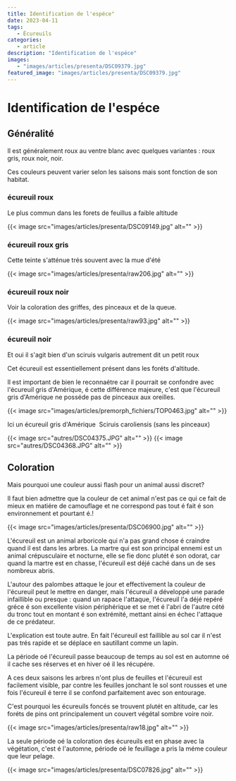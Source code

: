```yaml
---
title: Identification de l'espéce"
date: 2023-04-11
tags: 
   - Écureuils
categories:
   - article
description: "Identification de l'espéce"
images:
   - "images/articles/presenta/DSC09379.jpg"
featured_image: "images/articles/presenta/DSC09379.jpg"
---
```


# Identification de l'espéce

## Généralité 

Il est généralement roux au ventre blanc avec quelques variantes : roux gris, roux noir, noir. 

Ces couleurs peuvent varier selon les saisons mais sont fonction de son habitat. 


### écureuil roux 
Le plus commun dans les forets de feuillus a faible altitude 

{{< image src="images/articles/presenta/DSC09149.jpg" alt="" >}} 


### écureuil roux gris 

Cette teinte s'atténue trés souvent avec la mue d'été 

{{< image src="images/articles/presenta/raw206.jpg" alt="" >}} 


### écureuil roux noir 

Voir la coloration des griffes, des pinceaux et de la queue. 

{{< image src="images/articles/presenta/raw93.jpg" alt="" >}} 


### écureuil noir 
Et oui il s'agit bien d'un sciruis vulgaris autrement dit un petit roux  

Cet écureuil est essentiellement présent dans les foréts d'altitude.

Il est important de bien le reconnaétre car il pourrait se confondre avec l'écureuil gris d'Amérique, é cette différence majeure, c'est que l'écureuil gris d'Amérique ne posséde pas de pinceaux aux oreilles.

{{< image src="images/articles/premorph_fichiers/TOP0463.jpg" alt="" >}} 


Ici un écureuil gris d'Amérique  Sciruis caroliensis (sans les pinceaux)

{{< image src="autres/DSC04375.JPG" alt="" >}}
{{< image src="autres/DSC04368.JPG" alt="" >}} 



## Coloration 

Mais pourquoi une couleur aussi flash pour un animal aussi discret? 

Il faut bien admettre que la couleur de cet animal n'est pas ce qui ce fait de mieux en matiére de camouflage et ne correspond pas tout é fait é son environnement et pourtant é.! 

{{< image src="images/articles/presenta/DSC06900.jpg" alt="" >}} 

L'écureuil est un animal arboricole qui n'a pas grand chose é craindre quand il est dans les arbres. La martre qui est son principal ennemi est un animal crépusculaire et nocturne, elle se fie donc plutét é son odorat, car quand la martre est en chasse, l'écureuil est déjé caché dans un de ses nombreux abris. 

L'autour des palombes attaque le jour et effectivement la couleur de l'écureuil peut le mettre en danger, mais l'écureuil a développé une parade infaillible ou presque : quand un rapace l'attaque, l'écureuil l'a déjé repéré gréce é son excellente vision périphérique et se met é l'abri de l'autre cété du tronc tout en montant é son extrémité, mettant ainsi en échec l'attaque de ce prédateur. 

L'explication est toute autre. En fait l'écureuil est faillible au sol car il n'est pas trés rapide et se déplace en sautillant comme un lapin.  

La période oé l'écureuil passe beaucoup de temps au sol est en automne oé il cache ses réserves et en hiver oé il les récupére.  

A ces deux saisons les arbres n'ont plus de feuilles et l'écureuil est facilement visible, par contre les feuilles jonchant le sol sont rousses et une fois l'écureuil é terre il se confond parfaitement avec son entourage. 

C'est pourquoi les écureuils foncés se trouvent plutét en altitude, car les foréts de pins ont principalement un couvert végétal sombre voire noir. 

{{< image src="images/articles/presenta/raw18.jpg" alt="" >}} 

La seule période oé la coloration des écureuils est en phase avec la végétation, c'est é l'automne, période oé le feuillage a pris la méme couleur que leur pelage. 

{{< image src="images/articles/presenta/DSC07826.jpg" alt="" >}} 


